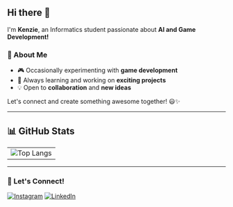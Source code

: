 ## Hi there 👋  
I'm **Kenzie**, an Informatics student passionate about **AI and Game Development!**  

### 🚀 About Me  
- 🎮 Occasionally experimenting with **game development**  
- 🌱 Always learning and working on **exciting projects**  
- 💡 Open to **collaboration** and **new ideas**  

Let's connect and create something awesome together! 😃✨  

---

## 📊 GitHub Stats  

<table>
  <tr>
    <td>
      <img src="https://github-readme-stats.vercel.app/api/top-langs/?username=kenziecarlen13&layout=compact&langs_count=10&theme=tokyonight" alt="Top Langs"/>
    </td>
  </tr>
</table>

---

### 🚀 Let's Connect!  
[![Instagram](https://img.shields.io/badge/-@kncrln_-E4405F?style=for-the-badge&logo=instagram&logoColor=white)](https://www.instagram.com/kncrln_/)
[![LinkedIn](https://img.shields.io/badge/-Kenzie%20Carlen-0077B5?style=for-the-badge&logo=linkedin&logoColor=white)](https://www.linkedin.com/in/kenzie-carlen-b841a4253/)
<!-- [![Email](https://img.shields.io/badge/-Kenzie.Carlen@gmail.com-D14836?style=for-the-badge&logo=gmail&logoColor=white)](mailto:kenzie.carlen@gmail.com) -->


<!-- komentar  -->
